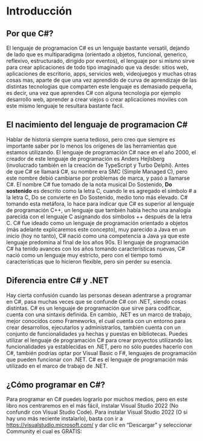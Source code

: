 # Introducción

## Por que C#?

El lenguaje de programacion C# es un lenguaje bastante versatil, dejando de lado que es multiparadigma (orientado a objetos, funcional, generico, reflexivo, estructurado, dirigido por eventos), el lenguaje por si mismo sirve para crear aplicaciones de todo tipo imaginado que va desde: sitios web, aplicaciones de escritorio, apps, servicios web, videojuegos y muchas otras cosas mas, aparte de que una vez aprendido de curva de aprendizaje de las distintas tecnologias que comparten este lenguaje es demasiado pequeña, es decir, una vez que aprendes C# con alguna tecnologia por ejemplo desarrollo web, aprender a crear viejos o crear aplicaciones moviles con este mismo lenguaje te resultara bastante facil.

## El nacimiento del lenguaje de programacion C#

Hablar de historia siempre suena tedioso, pero creo que siempre es importante saber por lo menos los orígenes de las herramientas que estamos utilizando.
El lenguaje de programación C# nace en el año 2000, el creador de este lenguaje de programación es Anders Hejlsberg (involucrado también en la creación de TypeScript y Turbo Delphi).
Antes de que C# se llamará C#, su nombre era SMC (Simple Managed C), pero este nombre debió cambiarse por problemas de marca, y pasó a llamarse C#.
El nombre C# fue tomado de la nota musical Do Sostenido, **Do sostenido** es descrito como la letra C, cuando le es agregado el símbolo # a la letra C, Do se convierte en Do Sostenido, medio tono más elevado. C# tomando esta metáfora, lo hace para indicar que C# es superior al lenguaje de programación C++, un lenguaje que también había hecho una analogía parecida con el lenguaje C asignando dos símbolos ++ después de la letra C.
C# fue ideado como un lenguaje de programación orientado a objetos (más adelante explicaremos este concepto), muy parecido a Java en un inicio (hoy no tanto), C# nació como una competencia a Java ya que este lenguaje predomina al final de los años 90s.
El lenguaje de programación C# ha tenido avances con los años tomando características nuevas, C# nació como un lenguaje muy estricto, pero con el tiempo tomó características que lo hicieron flexible, pero sin perder su esencia.

## Diferencia entre C# y .NET

Hay cierta confusión cuando las personas desean adentrarse a
programar en C#, pasa muchas veces que se confunde C# con .NET,
siendo cosas distintas.
C# es un lenguaje de programación que sirve para codificar, cuenta
con una sintaxis definida.
En cambio, .NET es un marco de trabajo, mejor conocidos como
Frameworks, el cual cuenta con un entorno para crear desarrollos,
ejecutarlos y administrarlos, también cuenta con un conjunto de
funcionalidades ya hechas y puestas en bibliotecas.
Puedes utilizar el lenguaje de programación C# para crear proyectos
utilizando las funcionalidades ya establecidas en .NET, pero no sólo
puedes hacerlo con C#, también podrías optar por Visual Basic o F#,
lenguajes de programación que pueden funcionar con .NET.
C# es el lenguaje de programación más utilizado en el marco de
trabajo de .NET.

## ¿Cómo programar en C#?

Para programar en C# puedes lograrlo por muchos medios, pero en
este libro nos centraremos en el más fácil, instalar Visual Studio
2022 (No confundir con Visual Studio Code).
Para instalar Visual Studio 2022 (O si hay uno más reciente
instalarlo), basta con ir a https://visualstudio.microsoft.com/ y dar
clic en “Descargar” y seleccionar Community el cual es GRATIS:


